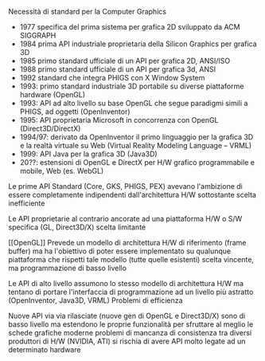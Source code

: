 Necessità di standard per la Computer Graphics

- 1977 specifica del prima sistema per grafica 2D sviluppato da ACM SIGGRAPH
- 1984 prima API industriale proprietaria della Silicon Graphics per grafica 3D
- 1985 primo standard ufficiale di un API per grafica 2D, ANSI/ISO
- 1988 primo standard ufficiale di un API per grafica 3d, ANSI
- 1992 standard che integra PHIGS con X Window System
- 1993: primo standard industriale 3D portabile su diverse piattaforme hardware (OpenGL) 
- 1993: API ad alto livello su base OpenGL che segue paradigmi simili a PHIGS, ad oggetti (OpenInventor)
- 1995: API proprietaria Microsoft in concorrenza con OpenGL (Direct3D/DirectX) 
- 1994/97: derivato da OpenInventor il primo linguaggio per la grafica 3D e la realtà virtuale su Web (Virtual Reality Modeling Language – VRML)
- 1999: API Java per la grafica 3D (Java3D)
- 20??: estensioni di OpenGL e DirectX per H/W grafico programmabile e mobile, Web (es. WebGL)

Le prime API Standard (Core, GKS, PHIGS, PEX) avevano l'ambizione di essere completamente indipendenti dall'architettura H/W sottostante
	scelta inefficiente

Le API proprietarie al contrario ancorate ad una piattaforma H/W o S/W specifica (GL, Direct3D/X)
	scelta limitante

[[OpenGL]] Prevede un modello di architettura H/W di riferimento (frame buffer) ma ha l'obiettivo di poter essere implementato su qualunque piattaforma che rispetti tale modello (tutte quelle esistenti)
	scelta vincente, ma programmazione di basso livello

Le API di alto livello assumono lo stesso modello di architettura H/W ma tentano di portare l'interfaccia di programmazione ad un livello più astratto (OpenInventor, Java3D, VRML)
	Problemi di efficienza

Nuove API via via rilasciate (nuove gen di OpenGL e Direct3D/X) sono di basso livello ma estendono le proprie funzionalità per sfruttare al meglio le schede grafiche moderne
	problemi di mancanza di consistenza tra diversi produttori di H/W (NVIDIA, ATI) si rischia di avere API molto legate ad un determinato hardware